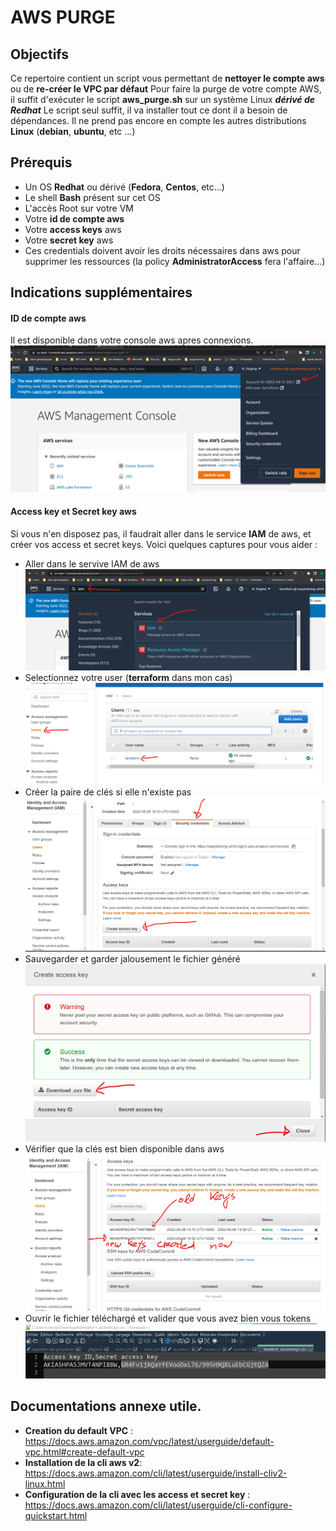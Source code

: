 # AWS PURGE
## Objectifs
Ce repertoire contient un script vous permettant de **nettoyer le compte aws** ou de **re-créer le VPC par défaut**
Pour faire la purge de votre compte AWS, il suffit d'exécuter le script **aws_purge.sh** sur un système Linux ***dérivé de Redhat***
Le script seul suffit, il va installer tout ce dont il a besoin de dépendances. Il ne prend pas encore en compte les autres distributions **Linux** (**debian**, **ubuntu**, etc ...)


## Prérequis
- Un OS **Redhat** ou dérivé (**Fedora**, **Centos**, etc...)
- Le shell **Bash** présent sur cet OS
- L'accès Root sur votre VM
- Votre **id de compte aws**
- Votre **access keys** aws
- Votre **secret key** aws
- Ces credentials doivent avoir les droits nécessaires dans aws pour supprimer les ressources (la policy **AdministratorAccess** fera l'affaire...)

## Indications supplémentaires
#### ID de compte aws
Il est disponible dans votre console aws apres connexions.
![id de compte aws](images/id%20de%20compte%20aws.png)

#### Access key et Secret key aws
Si vous n'en disposez pas, il faudrait aller dans le service **IAM** de aws, et créer vos access et secret keys.
Voici quelques captures pour vous aider : 
- Aller dans le servive IAM de aws
    ![id de compte aws](images/credentials1.png)
- Selectionnez votre user (**terraform** dans mon cas)
    ![id de compte aws](images/credentials2.png)
- Créer la paire de clés si elle n'existe pas
    ![id de compte aws](images/credentials3.png)
- Sauvegarder et garder jalousement le fichier généré
    ![id de compte aws](images/credentials4.png)
- Vérifier que la clés est bien disponible dans aws
    ![id de compte aws](images/credentials5.png)
- Ouvrir le fichier téléchargé et valider que vous avez bien vous tokens
    ![id de compte aws](images/credentials6.png)


## Documentations annexe utile.
- **Creation du default VPC**  : https://docs.aws.amazon.com/vpc/latest/userguide/default-vpc.html#create-default-vpc
- **Installation de la cli aws v2**: https://docs.aws.amazon.com/cli/latest/userguide/install-cliv2-linux.html
- **Configuration de la cli avec les access et secret key** : https://docs.aws.amazon.com/cli/latest/userguide/cli-configure-quickstart.html

